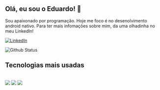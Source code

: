 ## Olá, eu sou o Eduardo! 🚀
Sou apaixonado por programação. Hoje me foco é no desenolvimento android nativo. Para ter mais infomações sobre mim, da uma olhadinha no meu LinkedIn!


[![LinkedIn](https://img.shields.io/badge/LinkedIn-0077B5?style=for-the-badge&logo=linkedin&logoColor=white)](https://www.linkedin.com/in/carlos-eduardo-lima-da-costa/)



![Github Status](https://github-readme-stats.vercel.app/api?username=ceduardolima&show_icons=true&theme=dracula)

## Tecnologias mais usadas
<div style="display: inline_block"><br/>
<img align="center" src="https://img.shields.io/badge/Java-ED8B00?style=for-the-badge&logo=java&logoColor=white"/>
<img align="center" src="https://img.shields.io/badge/Kotlin-0095D5?&style=for-the-badge&logo=kotlin&logoColor=white"/>
<img align="center" src="https://img.shields.io/badge/Android-3DDC84?style=for-the-badge&logo=android&logoColor=white"/>
<div/>



